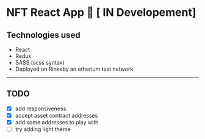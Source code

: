 # NFT React App 🚀 [ IN Developement]

## Technologies used

* React
* Redux
* SASS (scss syntax)
* Deployed on Rinkeby an etherium test network

---

## TODO

* [x] add responsiveness
* [x] accept asset contract addresses
* [x] add some addresses to play with
* [ ] try adding light theme
